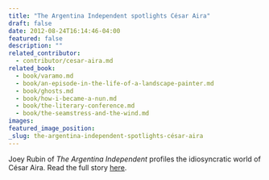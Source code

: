```yaml
---
title: "The Argentina Independent spotlights César Aira"
draft: false
date: 2012-08-24T16:14:46-04:00
featured: false
description: ""
related_contributor:
  - contributor/cesar-aira.md
related_book:
  - book/varamo.md
  - book/an-episode-in-the-life-of-a-landscape-painter.md
  - book/ghosts.md
  - book/how-i-became-a-nun.md
  - book/the-literary-conference.md
  - book/the-seamstress-and-the-wind.md
images:
featured_image_position: 
_slug: the-argentina-independent-spotlights-césar-aira
---
```


Joey Rubin of _The Argentina Independent_ profiles the idiosyncratic world of César Aira. Read the full story [here](http://www.argentinaindependent.com/top-story/author-spotlight-cesar-aira/).    

